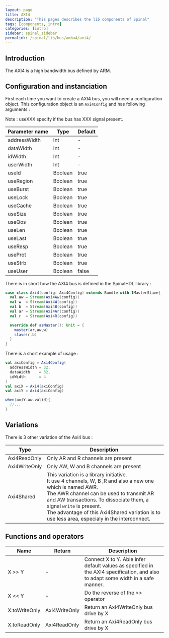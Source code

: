 ```yaml
---
layout: page
title: AXI4
description: "This pages describes the lib components of Spinal"
tags: [components, intro]
categories: [intro]
sidebar: spinal_sidebar
permalink: /spinal/lib/bus/amba4/axi4/
---
```


## Introduction
The AXI4 is a high bandwidth bus defined by ARM.

## Configuration and instanciation
First each time you want to create a AXI4 bus, you will need a configuration object. This configuration object is an `Axi4Config` and has following arguments : <br>

Note : useXXX specify if the bus has XXX signal present.

| Parameter name | Type | Default |
| --- | --- | --- |
| addressWidth | Int     | -     |
| dataWidth    | Int     | -     |
| idWidth      | Int     | -     |
| userWidth    | Int     | -     |
| useId        | Boolean | true  |
| useRegion    | Boolean | true  |
| useBurst     | Boolean | true  |
| useLock      | Boolean | true  |
| useCache     | Boolean | true  |
| useSize      | Boolean | true  |
| useQos       | Boolean | true  |
| useLen       | Boolean | true  |
| useLast      | Boolean | true  |
| useResp      | Boolean | true  |
| useProt      | Boolean | true  |
| useStrb      | Boolean | true  |
| useUser      | Boolean | false |

There is in short how the AXI4 bus is defined in the SpinalHDL library :

```scala
case class Axi4(config: Axi4Config) extends Bundle with IMasterSlave{
  val aw = Stream(Axi4Aw(config))
  val w  = Stream(Axi4W(config))
  val b  = Stream(Axi4B(config))
  val ar = Stream(Axi4Ar(config))
  val r  = Stream(Axi4R(config))

  override def asMaster(): Unit = {
    master(ar,aw,w)
    slave(r,b)
  }
}
```

There is a short example of usage :

```scala
val axiConfig = Axi4Config(
  addressWidth = 32,
  dataWidth    = 32,
  idWidth      = 4
)
val axiX = Axi4(axiConfig)
val axiY = Axi4(axiConfig)

when(axiY.aw.valid){
  //...
}
```

## Variations
There is 3 other variation of the Axi4 bus :

| Type |  Description |
| --- | --- |
| Axi4ReadOnly  | Only AR and R channels are present |
| Axi4WriteOnly | Only AW, W and B channels are present |
| Axi4Shared    | This variation is a library initiative.<br> It use 4 channels, W, B ,R and also a new one which is named AWR.<br> The AWR channel can be used to transmit AR and AW transactions. To dissociate them, a signal `write` is present.<br> The advantage of this Axi4Shared variation is to use less area, especialy in the interconnect. |

## Functions and operators

| Name | Return | Description |
| --- | --- | --- |
| X >> Y | - | Connect X to Y. Able infer default values as specified in the AXI4 specification, and also to adapt some width in a safe manner.|
| X << Y | - | Do the reverse of the >> operator |
| X.toWriteOnly | Axi4WriteOnly | Return an Axi4WriteOnly bus drive by X |
| X.toReadOnly | Axi4ReadOnly | Return an Axi4ReadOnly bus drive by X |
